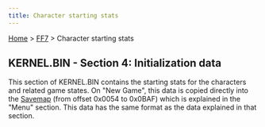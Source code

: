 ```yaml
---
title: Character starting stats
---
```


[Home](../Main%20Page.md.md) > [FF7](../FF7.md) > Character starting stats

## KERNEL.BIN - Section 4: Initialization data

This section of KERNEL.BIN contains the starting stats for the
characters and related game states. On "New Game", this data is copied
directly into the [Savemap][] (from offset 0x0054 to 0x0BAF) which is
explained in the "Menu" section. This data has the same format as the
data explained in that section.

  [Savemap]: Savemap.md "wikilink"
